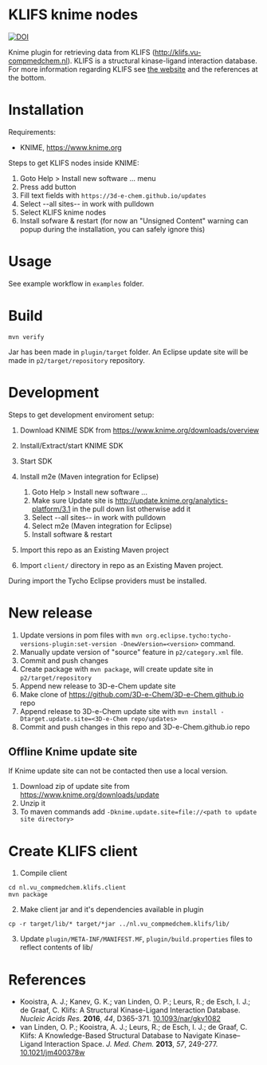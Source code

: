 # KLIFS knime nodes

[![DOI](https://zenodo.org/badge/20180/3D-e-Chem/knime-klifs.svg)](https://zenodo.org/badge/latestdoi/20180/3D-e-Chem/knime-klifs)

Knime plugin for retrieving data from KLIFS (http://klifs.vu-compmedchem.nl). KLIFS is a structural kinase-ligand interaction database. For more information regarding KLIFS see [the website](http://klifs.vu-compmedchem.nl) and the references at the bottom.

# Installation

Requirements:

* KNIME, https://www.knime.org

Steps to get KLIFS nodes inside KNIME:

1. Goto Help > Install new software ... menu
2. Press add button
3. Fill text fields with `https://3d-e-chem.github.io/updates`
4. Select --all sites-- in work with pulldown
6. Select KLIFS knime nodes
7. Install sofware & restart (for now an "Unsigned Content" warning can popup during the installation, you can safely ignore this)

# Usage

See example workflow in `examples` folder.

# Build

```
mvn verify
```

Jar has been made in `plugin/target` folder.
An Eclipse update site will be made in `p2/target/repository` repository.

# Development

Steps to get development enviroment setup:

1. Download KNIME SDK from https://www.knime.org/downloads/overview
2. Install/Extract/start KNIME SDK
3. Start SDK
4. Install m2e (Maven integration for Eclipse)

    1. Goto Help > Install new software ...
    2. Make sure Update site is http://update.knime.org/analytics-platform/3.1 in the pull down list otherwise add it
    3. Select --all sites-- in work with pulldown
    4. Select m2e (Maven integration for Eclipse)
    5. Install software & restart

5. Import this repo as an Existing Maven project
6. Import `client/` directory in repo as an Existing Maven project.

During import the Tycho Eclipse providers must be installed.

# New release

1. Update versions in pom files with `mvn org.eclipse.tycho:tycho-versions-plugin:set-version -DnewVersion=<version>` command.
2. Manually update version of "source" feature in `p2/category.xml` file.
3. Commit and push changes
3. Create package with `mvn package`, will create update site in `p2/target/repository`
4. Append new release to 3D-e-Chem update site
  1. Make clone of https://github.com/3D-e-Chem/3D-e-Chem.github.io repo
  2. Append release to 3D-e-Chem update site with `mvn install -Dtarget.update.site=<3D-e-Chem repo/updates>`
5. Commit and push changes in this repo and 3D-e-Chem.github.io repo

## Offline Knime update site

If Knime update site can not be contacted then use a local version.

1. Download zip of update site from https://www.knime.org/downloads/update
2. Unzip it
3. To maven commands add `-Dknime.update.site=file://<path to update site directory>`

# Create KLIFS client

1. Compile client
```
cd nl.vu_compmedchem.klifs.client
mvn package
```

2. Make client jar and it's dependencies available in plugin
```
cp -r target/lib/* target/*jar ../nl.vu_compmedchem.klifs/lib/
```

3. Update `plugin/META-INF/MANIFEST.MF`, `plugin/build.properties` files to reflect contents of lib/

# References

* Kooistra, A. J.; Kanev, G. K.; van Linden, O. P.; Leurs, R.; de Esch, I. J.; de Graaf, C. Klifs: A Structural Kinase-Ligand Interaction Database. *Nucleic Acids Res.* **2016**, *44*, D365-371. [10.1093/nar/gkv1082](http://dx.doi.org/10.1093/nar/gkv1082)
* van Linden, O. P.; Kooistra, A. J.; Leurs, R.; de Esch, I. J.; de Graaf, C. Klifs: A Knowledge-Based Structural Database to Navigate Kinase–Ligand Interaction Space. *J. Med. Chem.* **2013**, *57*, 249-277. [10.1021/jm400378w](http://dx.doi.org/10.1021/jm400378w)
